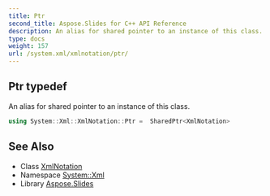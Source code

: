 ```yaml
---
title: Ptr
second_title: Aspose.Slides for C++ API Reference
description: An alias for shared pointer to an instance of this class.
type: docs
weight: 157
url: /system.xml/xmlnotation/ptr/
---
```

## Ptr typedef


An alias for shared pointer to an instance of this class.

```cpp
using System::Xml::XmlNotation::Ptr =  SharedPtr<XmlNotation>
```

## See Also

* Class [XmlNotation](../)
* Namespace [System::Xml](../../)
* Library [Aspose.Slides](../../../)